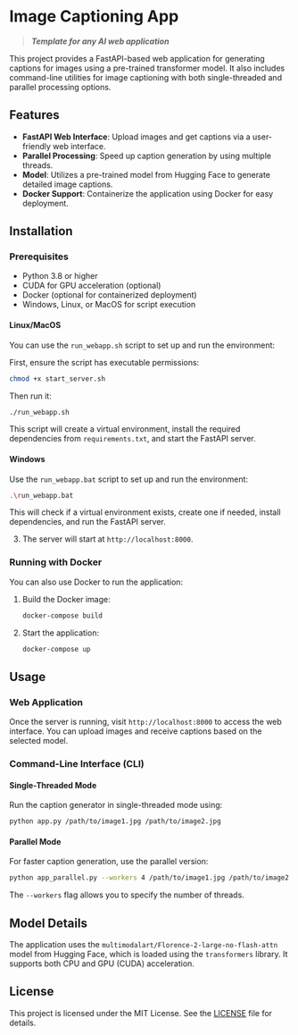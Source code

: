 # Image Captioning App

> **_Template for any AI web application_**

This project provides a FastAPI-based web application for generating captions for images using a pre-trained transformer model. It also includes command-line utilities for image captioning with both single-threaded and parallel processing options.

## Features

- **FastAPI Web Interface**: Upload images and get captions via a user-friendly web interface.
- **Parallel Processing**: Speed up caption generation by using multiple threads.
- **Model**: Utilizes a pre-trained model from Hugging Face to generate detailed image captions.
- **Docker Support**: Containerize the application using Docker for easy deployment.

## Installation

### Prerequisites

- Python 3.8 or higher
- CUDA for GPU acceleration (optional)
- Docker (optional for containerized deployment)
- Windows, Linux, or MacOS for script execution

#### Linux/MacOS

You can use the `run_webapp.sh` script to set up and run the environment:

First, ensure the script has executable permissions:

```bash
chmod +x start_server.sh
```

Then run it:

```bash
./run_webapp.sh
```

This script will create a virtual environment, install the required dependencies from `requirements.txt`, and start the FastAPI server.

#### Windows

Use the `run_webapp.bat` script to set up and run the environment:

```bash
.\run_webapp.bat
```

This will check if a virtual environment exists, create one if needed, install dependencies, and run the FastAPI server.

3. The server will start at `http://localhost:8000`.

### Running with Docker

You can also use Docker to run the application:

1. Build the Docker image:

   ```bash
   docker-compose build
   ```

2. Start the application:

   ```bash
   docker-compose up
   ```

## Usage

### Web Application

Once the server is running, visit `http://localhost:8000` to access the web interface. You can upload images and receive captions based on the selected model.

### Command-Line Interface (CLI)

#### Single-Threaded Mode

Run the caption generator in single-threaded mode using:

```bash
python app.py /path/to/image1.jpg /path/to/image2.jpg
```

#### Parallel Mode

For faster caption generation, use the parallel version:

```bash
python app_parallel.py --workers 4 /path/to/image1.jpg /path/to/image2.jpg
```

The `--workers` flag allows you to specify the number of threads.

## Model Details

The application uses the `multimodalart/Florence-2-large-no-flash-attn` model from Hugging Face, which is loaded using the `transformers` library. It supports both CPU and GPU (CUDA) acceleration.

## License

This project is licensed under the MIT License. See the [LICENSE](LICENSE) file for details.
